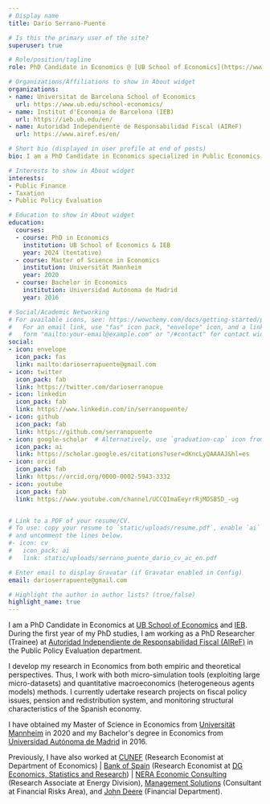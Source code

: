 ```yaml
---
# Display name
title: Darío Serrano-Puente

# Is this the primary user of the site?
superuser: true

# Role/position/tagline
role: PhD Candidate in Economics @ [UB School of Economics](https://www.ub.edu/school-economics/phd_students/serrano-puente-dario/) & [IEB](https://ieb.ub.edu/en/researcher/serrano-puente-dario/) | PhD Researcher (Trainee) @ [AIReF](https://www.airef.es/en/)

# Organizations/Affiliations to show in About widget
organizations:
- name: Universitat de Barcelona School of Economics
  url: https://www.ub.edu/school-economics/
- name: Institut d'Economia de Barcelona (IEB)
  url: https://ieb.ub.edu/en/
- name: Autoridad Independiente de Responsabilidad Fiscal (AIReF)
  url: https://www.airef.es/en/

# Short bio (displayed in user profile at end of posts)
bio: I am a PhD Candidate in Economics specialized in Public Economics, Public Finance, Taxation, Inequality and Public Policy Evaluation.

# Interests to show in About widget
interests:
- Public Finance
- Taxation
- Public Policy Evaluation

# Education to show in About widget
education:
  courses:
  - course: PhD in Economics
    institution: UB School of Economics & IEB
    year: 2024 (tentative)
  - course: Master of Science in Economics
    institution: Universität Mannheim
    year: 2020
  - course: Bachelor in Economics
    institution: Universidad Autónoma de Madrid
    year: 2016

# Social/Academic Networking
# For available icons, see: https://wowchemy.com/docs/getting-started/page-builder/#icons
#   For an email link, use "fas" icon pack, "envelope" icon, and a link in the
#   form "mailto:your-email@example.com" or "/#contact" for contact widget.
social:
- icon: envelope
  icon_pack: fas
  link: mailto:darioserrapuente@gmail.com
- icon: twitter
  icon_pack: fab
  link: https://twitter.com/darioserranopue
- icon: linkedin
  icon_pack: fab
  link: https://www.linkedin.com/in/serranopuente/
- icon: github
  icon_pack: fab
  link: https://github.com/serranopuente
- icon: google-scholar  # Alternatively, use `graduation-cap` icon from `ai` icon pack
  icon_pack: ai
  link: https://scholar.google.es/citations?user=dKncLyQAAAAJ&hl=es
- icon: orcid
  icon_pack: fab
  link: https://orcid.org/0000-0002-5943-3332
- icon: youtube
  icon_pack: fab
  link: https://www.youtube.com/channel/UCCQImaEeyrrRjMDSB5D_-ug


# Link to a PDF of your resume/CV.
# To use: copy your resume to `static/uploads/resume.pdf`, enable `ai` icons in `params.toml`, 
# and uncomment the lines below.
#- icon: cv
#   icon_pack: ai
#   link: static/uploads/serrano_puente_dario_cv_ac_en.pdf

# Enter email to display Gravatar (if Gravatar enabled in Config)
email: darioserrapuente@gmail.com

# Highlight the author in author lists? (true/false)
highlight_name: true
---
```


I am a PhD Candidate in Economics at [UB School of Economics](https://www.ub.edu/school-economics/phd_students/serrano-puente-dario/) and [IEB](https://ieb.ub.edu/en/researcher/serrano-puente-dario/). During the first year of my PhD studies, I am working as a PhD Researcher (Trainee) at [Autoridad Independiente de Responsabilidad Fiscal (AIReF)](https://www.airef.es/en/) in the Public Policy Evaluation department.

I develop my research in Economics from both empiric and theoretical perspectives. Thus, I work with both micro-simulation tools (exploiting large micro-datasets) and quantitative macroeconomics (heterogeneous agents models) methods. I currently udertake research projects on fiscal policy issues, pension and redistribution system, and monitoring structural characteristics of the Spanish economy.

I have obtained my Master of Science in Economics from [Universität Mannheim](https://www.vwl.uni-mannheim.de/en/) in 2020 and my Bachelor's degree in Economics from [Universidad Autónoma de Madrid](https://www.uam.es/Economicas/1WelcomeWhyChooseUS/1242693242572.htm?language=en) in 2016.

Previously, I have also worked at [CUNEF](https://www.cunef.edu/) (Research Economist at Department of Economics) | [Bank of Spain](https://www.bde.es/bde/en/) (Research Economist at [DG Economics, Statistics and Research](https://www.bde.es/investigador/en/)) | [NERA Economic Consulting](https://www.nera.com/practice-areas/energy.html#tab-4) (Research Associate at Energy Division), [Management Solutions](https://www.managementsolutions.com/en) (Consultant at Financial Risks Area), and [John Deere](https://www.deere.com/en/) (Financial Department).